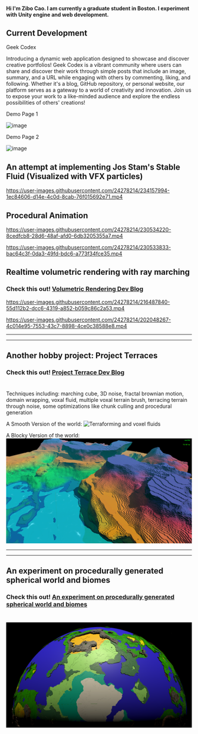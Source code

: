 #### Hi I'm Zibo Cao. I am currently a graduate student in Boston. I experiment with Unity engine and web development. ####


## Current Development
Geek Codex

Introducing a dynamic web application designed to showcase and discover creative portfolios! Geek Codex is a vibrant community where users can share and discover their work through simple posts that include an image, summary, and a URL while engaging with others by commenting, liking, and following. Whether it's a blog, GitHub repository, or personal website, our platform serves as a gateway to a world of creativity and innovation. Join us to expose your work to a like-minded audience and explore the endless possibilities of others' creations!

Demo Page 1

![image](https://github.com/FzComet206/FzComet206/assets/24278214/44f97b28-a29f-471e-8886-7925c8f28eaa)



Demo Page 2

![image](https://github.com/FzComet206/FzComet206/assets/24278214/74984085-fe66-484e-bb1e-365e80721d13)









## An attempt at implementing Jos Stam's Stable Fluid (Visualized with VFX particles)




https://user-images.githubusercontent.com/24278214/234157994-1ec84606-d14e-4c0d-8cab-76f015692e71.mp4






## Procedural Animation ##



https://user-images.githubusercontent.com/24278214/230534220-8cedfcb8-28d6-48af-afd0-6db3205355a7.mp4



https://user-images.githubusercontent.com/24278214/230533833-bac64c3f-0da3-49fd-bdc6-a773f34fce35.mp4




## Realtime volumetric rendering with ray marching ##

### Check this out! <a href = https://github.com/FzComet206/Volumetirc-Rendering/blob/master/README.md>  Volumetric Rendering Dev Blog </a> ###

https://user-images.githubusercontent.com/24278214/216487840-55d112b2-dcc6-4319-a852-b059c86c2a53.mp4

https://user-images.githubusercontent.com/24278214/202048267-4c014e95-7553-43c7-8898-4ce0c38588e8.mp4

---
---

## Another hobby project: Project Terraces ##

### Check this out! <a href = https://github.com/FzComet206/Project-Terraces/blob/master/README.md> Project Terrace Dev Blog</a> ###
#


Techniques including: marching cube, 3D noise, fractal brownian motion, domain wrapping, voxal fluid, multiple voxal terrain brush, terracing terrain through noise, some optimizations like chunk culling and procedural generation 

A Smooth Version of the world:
![Terraforming and voxel fluids](Images/Realm0.png)

A Blocky Version of the world:
![Terraforming and voxel fluids](Images/Realm1.png)

---
---

## An experiment on procedurally generated spherical world and biomes ##

### Check this out! <a href = https://github.com/FzComet206/Spherical-World-Generation/blob/master/README.md> An experiment on procedurally generated spherical world and biomes </a> ###

#

![A planet](Images/World.png)
